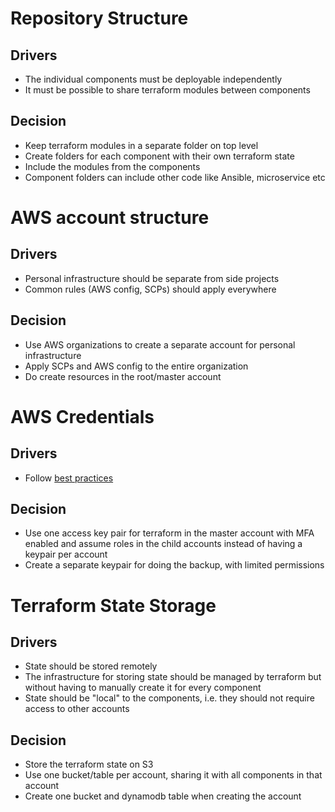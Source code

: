 # Repository Structure

## Drivers

- The individual components must be deployable independently
- It must be possible to share terraform modules between components

## Decision

- Keep terraform modules in a separate folder on top level
- Create folders for each component with their own terraform state
- Include the modules from the components
- Component folders can include other code like Ansible, microservice etc

# AWS account structure

## Drivers

- Personal infrastructure should be separate from side projects
- Common rules (AWS config, SCPs) should apply everywhere

## Decision

- Use AWS organizations to create a separate account for personal infrastructure
- Apply SCPs and AWS config to the entire organization
- Do create resources in the root/master account

# AWS Credentials

## Drivers

- Follow [best practices](https://docs.aws.amazon.com/general/latest/gr/aws-access-keys-best-practices.html)

## Decision

- Use one access key pair for terraform in the master account with MFA enabled
  and assume roles in the child accounts instead of having a keypair per account
- Create a separate keypair for doing the backup, with limited permissions

# Terraform State Storage

## Drivers

- State should be stored remotely
- The infrastructure for storing state should be managed by terraform
  but without having to manually create it for every component
- State should be "local" to the components, i.e. they should not require access to other accounts

## Decision

- Store the terraform state on S3
- Use one bucket/table per account, sharing it with all components in that account
- Create one bucket and dynamodb table when creating the account

